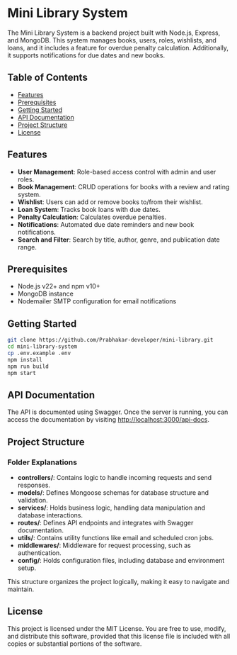 # Mini Library System

The Mini Library System is a backend project built with Node.js, Express, and MongoDB. This system manages books, users, roles, wishlists, and loans, and it includes a feature for overdue penalty calculation. Additionally, it supports notifications for due dates and new books.

## Table of Contents

- [Features](#features)
- [Prerequisites](#prerequisites)
- [Getting Started](#getting-started)
- [API Documentation](#api-documentation)
- [Project Structure](#project-structure)
- [License](#license)

## Features

- **User Management**: Role-based access control with admin and user roles.
- **Book Management**: CRUD operations for books with a review and rating system.
- **Wishlist**: Users can add or remove books to/from their wishlist.
- **Loan System**: Tracks book loans with due dates.
- **Penalty Calculation**: Calculates overdue penalties.
- **Notifications**: Automated due date reminders and new book notifications.
- **Search and Filter**: Search by title, author, genre, and publication date range.

## Prerequisites

- Node.js v22+ and npm v10+
- MongoDB instance
- Nodemailer SMTP configuration for email notifications

## Getting Started
```bash
git clone https://github.com/Prabhakar-developer/mini-library.git
cd mini-library-system
cp .env.example .env
npm install
npm run build
npm start
```

## API Documentation
The API is documented using Swagger. Once the server is running, you can access the documentation by visiting [http://localhost:3000/api-docs](http://localhost:3000/api-docs).

## Project Structure

### Folder Explanations

- **controllers/**: Contains logic to handle incoming requests and send responses.
- **models/**: Defines Mongoose schemas for database structure and validation.
- **services/**: Holds business logic, handling data manipulation and database interactions.
- **routes/**: Defines API endpoints and integrates with Swagger documentation.
- **utils/**: Contains utility functions like email and scheduled cron jobs.
- **middlewares/**: Middleware for request processing, such as authentication.
- **config/**: Holds configuration files, including database and environment setup.

This structure organizes the project logically, making it easy to navigate and maintain.


## License
This project is licensed under the MIT License. You are free to use, modify, and distribute this software, provided that this license file is included with all copies or substantial portions of the software.

